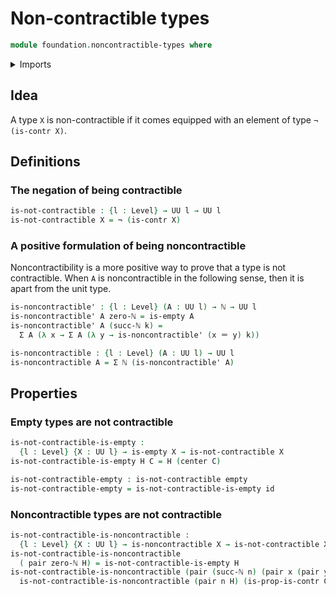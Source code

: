 # Non-contractible types

```agda
module foundation.noncontractible-types where
```

<details><summary>Imports</summary>

```agda
open import elementary-number-theory.natural-numbers

open import foundation-core.contractible-types
open import foundation.dependent-pair-types
open import foundation-core.empty-types
open import foundation-core.functions
open import foundation-core.identity-types
open import foundation-core.negation
open import foundation-core.universe-levels
```

</details>

## Idea

A type `X` is non-contractible if it comes equipped with an element of type
`¬ (is-contr X)`.

## Definitions

### The negation of being contractible

```agda
is-not-contractible : {l : Level} → UU l → UU l
is-not-contractible X = ¬ (is-contr X)
```

### A positive formulation of being noncontractible

Noncontractibility is a more positive way to prove that a type is not
contractible. When `A` is noncontractible in the following sense, then it is
apart from the unit type.

```agda
is-noncontractible' : {l : Level} (A : UU l) → ℕ → UU l
is-noncontractible' A zero-ℕ = is-empty A
is-noncontractible' A (succ-ℕ k) =
  Σ A (λ x → Σ A (λ y → is-noncontractible' (x ＝ y) k))

is-noncontractible : {l : Level} (A : UU l) → UU l
is-noncontractible A = Σ ℕ (is-noncontractible' A)
```

## Properties

### Empty types are not contractible

```agda
is-not-contractible-is-empty :
  {l : Level} {X : UU l} → is-empty X → is-not-contractible X
is-not-contractible-is-empty H C = H (center C)

is-not-contractible-empty : is-not-contractible empty
is-not-contractible-empty = is-not-contractible-is-empty id
```

### Noncontractible types are not contractible

```agda
is-not-contractible-is-noncontractible :
  {l : Level} {X : UU l} → is-noncontractible X → is-not-contractible X
is-not-contractible-is-noncontractible
  ( pair zero-ℕ H) = is-not-contractible-is-empty H
is-not-contractible-is-noncontractible (pair (succ-ℕ n) (pair x (pair y H))) C =
  is-not-contractible-is-noncontractible (pair n H) (is-prop-is-contr C x y)
```
